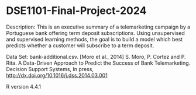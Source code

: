 # DSE1101-Final-Project-2024

Description: This is an executive summary of a telemarketing campaign by a Portuguese bank offering term deposit subscriptions. Using unsupervised and supervised learning methods, the goal is to build a model which best predicts whether a customer will subscribe to a term deposit. 

Data Set: bank-additional.csv. [Moro et al., 2014] S. Moro, P. Cortez and P. Rita. A Data-Driven Approach to Predict the Success of Bank Telemarketing. Decision Support Systems, In press, http://dx.doi.org/10.1016/j.dss.2014.03.001

R version 4.4.1
